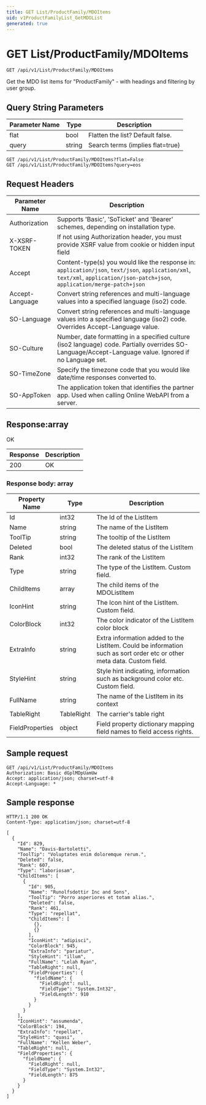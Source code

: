```yaml
---
title: GET List/ProductFamily/MDOItems
uid: v1ProductFamilyList_GetMDOList
generated: true
---
```


# GET List/ProductFamily/MDOItems

```http
GET /api/v1/List/ProductFamily/MDOItems
```

Get the MDO list items for "ProductFamily" - with headings and filtering by user group.







## Query String Parameters

| Parameter Name | Type |  Description |
|----------------|------|--------------|
| flat | bool |  Flatten the list? Default false. |
| query | string |  Search terms (implies flat=true) |

```http
GET /api/v1/List/ProductFamily/MDOItems?flat=False
GET /api/v1/List/ProductFamily/MDOItems?query=eos
```


## Request Headers

| Parameter Name | Description |
|----------------|-------------|
| Authorization  | Supports 'Basic', 'SoTicket' and 'Bearer' schemes, depending on installation type. |
| X-XSRF-TOKEN   | If not using Authorization header, you must provide XSRF value from cookie or hidden input field |
| Accept         | Content-type(s) you would like the response in: `application/json`, `text/json`, `application/xml`, `text/xml`, `application/json-patch+json`, `application/merge-patch+json` |
| Accept-Language | Convert string references and multi-language values into a specified language (iso2) code. |
| SO-Language | Convert string references and multi-language values into a specified language (iso2) code. Overrides Accept-Language value. |
| SO-Culture | Number, date formatting in a specified culture (iso2 language) code. Partially overrides SO-Language/Accept-Language value. Ignored if no Language set. |
| SO-TimeZone | Specify the timezone code that you would like date/time responses converted to. |
| SO-AppToken | The application token that identifies the partner app. Used when calling Online WebAPI from a server. |


## Response:array

OK

| Response | Description |
|----------------|-------------|
| 200 | OK |

### Response body: array

| Property Name | Type |  Description |
|----------------|------|--------------|
| Id | int32 | The Id of the ListItem |
| Name | string | The name of the ListItem |
| ToolTip | string | The tooltip of the ListItem |
| Deleted | bool | The deleted status of the ListItem |
| Rank | int32 | The rank of the ListItem |
| Type | string | The type of the ListItem. Custom field. |
| ChildItems | array | The child items of the MDOListItem |
| IconHint | string | The Icon hint of the ListItem. Custom field. |
| ColorBlock | int32 | The color indicator of the ListItem color block |
| ExtraInfo | string | Extra information added to the ListItem. Could be information such as sort order etc or other meta data. Custom field. |
| StyleHint | string | Style hint indicating, information such as background color etc. Custom field. |
| FullName | string | The name of the ListItem in its context |
| TableRight | TableRight | The carrier's table right |
| FieldProperties | object | Field property dictionary mapping field names to field access rights. |

## Sample request

```http!
GET /api/v1/List/ProductFamily/MDOItems
Authorization: Basic dGplMDpUamUw
Accept: application/json; charset=utf-8
Accept-Language: *
```

## Sample response

```http_
HTTP/1.1 200 OK
Content-Type: application/json; charset=utf-8

[
  {
    "Id": 829,
    "Name": "Davis-Bartoletti",
    "ToolTip": "Voluptates enim doloremque rerum.",
    "Deleted": false,
    "Rank": 607,
    "Type": "laboriosam",
    "ChildItems": [
      {
        "Id": 905,
        "Name": "Runolfsdottir Inc and Sons",
        "ToolTip": "Porro asperiores et totam alias.",
        "Deleted": false,
        "Rank": 461,
        "Type": "repellat",
        "ChildItems": [
          {},
          {}
        ],
        "IconHint": "adipisci",
        "ColorBlock": 945,
        "ExtraInfo": "pariatur",
        "StyleHint": "illum",
        "FullName": "Lelah Ryan",
        "TableRight": null,
        "FieldProperties": {
          "fieldName": {
            "FieldRight": null,
            "FieldType": "System.Int32",
            "FieldLength": 910
          }
        }
      }
    ],
    "IconHint": "assumenda",
    "ColorBlock": 194,
    "ExtraInfo": "repellat",
    "StyleHint": "quasi",
    "FullName": "Kellen Weber",
    "TableRight": null,
    "FieldProperties": {
      "fieldName": {
        "FieldRight": null,
        "FieldType": "System.Int32",
        "FieldLength": 875
      }
    }
  }
]
```